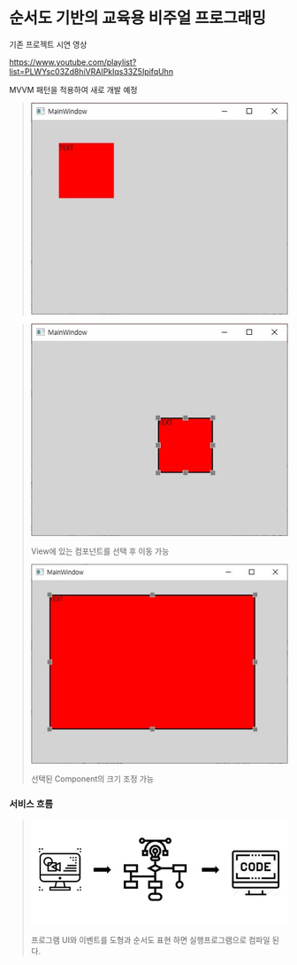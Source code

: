 # 순서도 기반의 교육용 비주얼 프로그래밍

기존 프로젝트 시연 영상

https://www.youtube.com/playlist?list=PLWYsc03Zd8hiVRAIPkIqs33Z5IpifqUhn



MVVM 패턴을 적용하여 새로 개발 예정

>![컴포넌트 선택](./images/1.jpg)

>![컴포넌트 선택이동](./images/2.jpg)
>
>
>View에 있는 컴포넌트를 선택 후 이동 가능
>
>
>
>![크기조정](./images/3.jpg)
>
>선택된 Component의 크기 조정 가능

### 서비스 흐름

>![서비스 흐름](./images/5.jpg)
>
>프로그램 UI와 이벤트를 도형과 순서도 표현 하면 실행프로그램으로 컴파일 된다.
